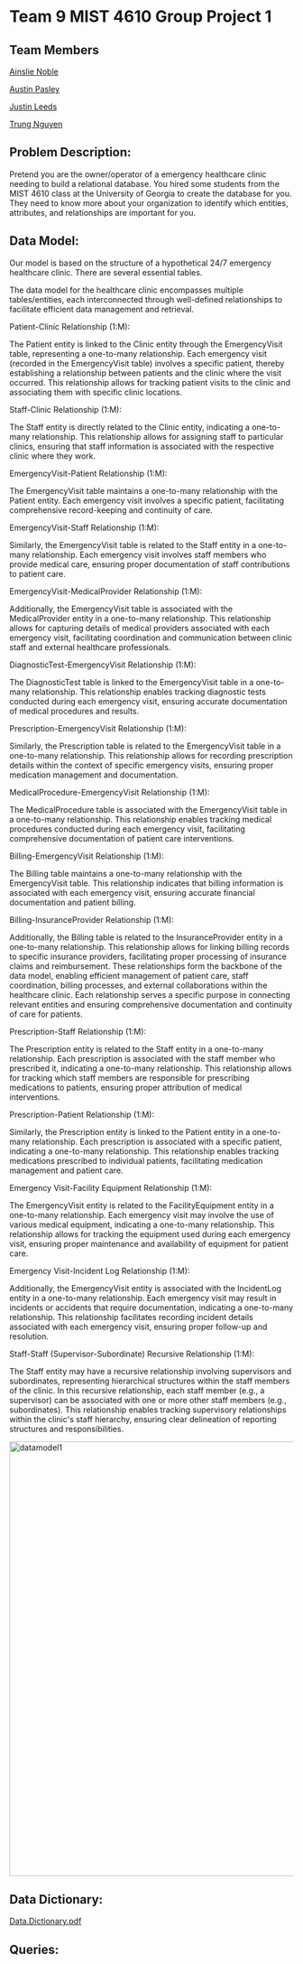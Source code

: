 
# Team 9 MIST 4610 Group Project 1



## Team Members

[Ainslie Noble](https://github.com/ainsliehn)


[Austin Pasley](https://github.com/apasley)

[Justin Leeds](https://github.com/justinleeds)


[Trung Nguyen](https://github.com/TrungTNguyenn)




## Problem Description:

Pretend you are the owner/operator of a emergency healthcare clinic needing to build a
relational database. You hired some students from the MIST 4610 class at the University of
Georgia to create the database for you. They need to know more about your organization to
identify which entities, attributes, and relationships are important for you. 
## Data Model:

Our model is based on the structure of a hypothetical 
24/7 emergency healthcare clinic. There are several essential tables.

The data model for the healthcare clinic encompasses multiple tables/entities, each interconnected through well-defined relationships to facilitate efficient data management and retrieval.

Patient-Clinic Relationship (1:M):

The Patient entity is linked to the Clinic entity through the EmergencyVisit table, representing a one-to-many relationship. Each emergency visit (recorded in the EmergencyVisit table) involves a specific patient, thereby establishing a relationship between patients and the clinic where the visit occurred. This relationship allows for tracking patient visits to the clinic and associating them with specific clinic locations.

Staff-Clinic Relationship (1:M):

The Staff entity is directly related to the Clinic entity, indicating a one-to-many relationship. This relationship allows for assigning staff to particular clinics, ensuring that staff information is associated with the respective clinic where they work.

EmergencyVisit-Patient Relationship (1:M):

The EmergencyVisit table maintains a one-to-many relationship with the Patient entity. Each emergency visit involves a specific patient, facilitating comprehensive record-keeping and continuity of care.

EmergencyVisit-Staff Relationship (1:M):

Similarly, the EmergencyVisit table is related to the Staff entity in a one-to-many relationship. Each emergency visit involves staff members who provide medical care, ensuring proper documentation of staff contributions to patient care.

EmergencyVisit-MedicalProvider Relationship (1:M):

Additionally, the EmergencyVisit table is associated with the MedicalProvider entity in a one-to-many relationship. This relationship allows for capturing details of medical providers associated with each emergency visit, facilitating coordination and communication between clinic staff and external healthcare professionals.

DiagnosticTest-EmergencyVisit Relationship (1:M):

The DiagnosticTest table is linked to the EmergencyVisit table in a one-to-many relationship. This relationship enables tracking diagnostic tests conducted during each emergency visit, ensuring accurate documentation of medical procedures and results.

Prescription-EmergencyVisit Relationship (1:M):

Similarly, the Prescription table is related to the EmergencyVisit table in a one-to-many relationship. This relationship allows for recording prescription details within the context of specific emergency visits, ensuring proper medication management and documentation.

MedicalProcedure-EmergencyVisit Relationship (1:M):

The MedicalProcedure table is associated with the EmergencyVisit table in a one-to-many relationship. This relationship enables tracking medical procedures conducted during each emergency visit, facilitating comprehensive documentation of patient care interventions.

Billing-EmergencyVisit Relationship (1:M):

The Billing table maintains a one-to-many relationship with the EmergencyVisit table. This relationship indicates that billing information is associated with each emergency visit, ensuring accurate financial documentation and patient billing.

Billing-InsuranceProvider Relationship (1:M):

Additionally, the Billing table is related to the InsuranceProvider entity in a one-to-many relationship. This relationship allows for linking billing records to specific insurance providers, facilitating proper processing of insurance claims and reimbursement.
These relationships form the backbone of the data model, enabling efficient management of patient care, staff coordination, billing processes, and external collaborations within the healthcare clinic. Each relationship serves a specific purpose in connecting relevant entities and ensuring comprehensive documentation and continuity of care for patients.

Prescription-Staff Relationship (1:M):

The Prescription entity is related to the Staff entity in a one-to-many relationship. Each prescription is associated with the staff member who prescribed it, indicating a one-to-many relationship. This relationship allows for tracking which staff members are responsible for prescribing medications to patients, ensuring proper attribution of medical interventions.

Prescription-Patient Relationship (1:M):

Similarly, the Prescription entity is linked to the Patient entity in a one-to-many relationship. Each prescription is associated with a specific patient, indicating a one-to-many relationship. This relationship enables tracking medications prescribed to individual patients, facilitating medication management and patient care.

Emergency Visit-Facility Equipment Relationship (1:M):

The EmergencyVisit entity is related to the FacilityEquipment entity in a one-to-many relationship. Each emergency visit may involve the use of various medical equipment, indicating a one-to-many relationship. This relationship allows for tracking the equipment used during each emergency visit, ensuring proper maintenance and availability of equipment for patient care.

Emergency Visit-Incident Log Relationship (1:M):

Additionally, the EmergencyVisit entity is associated with the IncidentLog entity in a one-to-many relationship. Each emergency visit may result in incidents or accidents that require documentation, indicating a one-to-many relationship. This relationship facilitates recording incident details associated with each emergency visit, ensuring proper follow-up and resolution.

Staff-Staff (Supervisor-Subordinate) Recursive Relationship (1:M):

The Staff entity may have a recursive relationship involving supervisors and subordinates, representing hierarchical structures within the staff members of the clinic. In this recursive relationship, each staff member (e.g., a supervisor) can be associated with one or more other staff members (e.g., subordinates). This relationship enables tracking supervisory relationships within the clinic's staff hierarchy, ensuring clear delineation of reporting structures and responsibilities.

<img width="770" alt="datamodel1" src="https://github.com/TrungTNguyenn/Hospital-Project-I/assets/140082975/6ce8cc92-e897-46ae-9024-4edfa990f1e7">


## Data Dictionary: 
[Data.Dictionary.pdf](https://github.com/TrungTNguyenn/Hospital-Project-I/files/14826663/Data.Dictionary.pdf)

## Queries:
